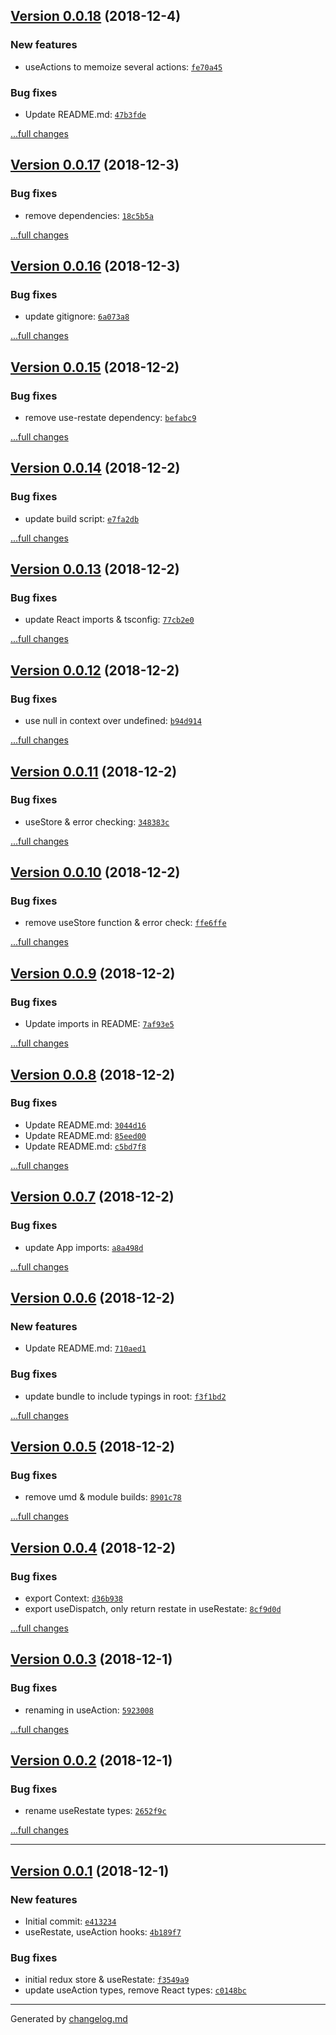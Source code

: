 ## [Version 0.0.18](https://github.com/animify/useRestate/releases/tag/v0.0.18) (2018-12-4)

### New features

- useActions to memoize several actions: [`fe70a45`](https://github.com/animify/useRestate/commit/fe70a45)

### Bug fixes

- Update README.md: [`47b3fde`](https://github.com/animify/useRestate/commit/47b3fde)

[...full changes](https://github.com/animify/useRestate/compare/v0.0.17...v0.0.18)

## [Version 0.0.17](https://github.com/animify/useRestate/releases/tag/v0.0.17) (2018-12-3)

### Bug fixes

- remove dependencies: [`18c5b5a`](https://github.com/animify/useRestate/commit/18c5b5a)

[...full changes](https://github.com/animify/useRestate/compare/v0.0.16...v0.0.17)

## [Version 0.0.16](https://github.com/animify/useRestate/releases/tag/v0.0.16) (2018-12-3)

### Bug fixes

- update gitignore: [`6a073a8`](https://github.com/animify/useRestate/commit/6a073a8)

[...full changes](https://github.com/animify/useRestate/compare/v0.0.15...v0.0.16)

## [Version 0.0.15](https://github.com/animify/useRestate/releases/tag/v0.0.15) (2018-12-2)

### Bug fixes

- remove use-restate dependency: [`befabc9`](https://github.com/animify/useRestate/commit/befabc9)

[...full changes](https://github.com/animify/useRestate/compare/v0.0.14...v0.0.15)

## [Version 0.0.14](https://github.com/animify/useRestate/releases/tag/v0.0.14) (2018-12-2)

### Bug fixes

- update build script: [`e7fa2db`](https://github.com/animify/useRestate/commit/e7fa2db)

[...full changes](https://github.com/animify/useRestate/compare/v0.0.13...v0.0.14)

## [Version 0.0.13](https://github.com/animify/useRestate/releases/tag/v0.0.13) (2018-12-2)

### Bug fixes

- update React imports & tsconfig: [`77cb2e0`](https://github.com/animify/useRestate/commit/77cb2e0)

[...full changes](https://github.com/animify/useRestate/compare/v0.0.12...v0.0.13)

## [Version 0.0.12](https://github.com/animify/useRestate/releases/tag/v0.0.12) (2018-12-2)

### Bug fixes

- use null in context over undefined: [`b94d914`](https://github.com/animify/useRestate/commit/b94d914)

[...full changes](https://github.com/animify/useRestate/compare/v0.0.11...v0.0.12)

## [Version 0.0.11](https://github.com/animify/useRestate/releases/tag/v0.0.11) (2018-12-2)

### Bug fixes

- useStore & error checking: [`348383c`](https://github.com/animify/useRestate/commit/348383c)

[...full changes](https://github.com/animify/useRestate/compare/v0.0.10...v0.0.11)

## [Version 0.0.10](https://github.com/animify/useRestate/releases/tag/v0.0.10) (2018-12-2)

### Bug fixes

- remove useStore function & error check: [`ffe6ffe`](https://github.com/animify/useRestate/commit/ffe6ffe)

[...full changes](https://github.com/animify/useRestate/compare/v0.0.9...v0.0.10)

## [Version 0.0.9](https://github.com/animify/useRestate/releases/tag/v0.0.9) (2018-12-2)

### Bug fixes

- Update imports in README: [`7af93e5`](https://github.com/animify/useRestate/commit/7af93e5)

[...full changes](https://github.com/animify/useRestate/compare/v0.0.8...v0.0.9)

## [Version 0.0.8](https://github.com/animify/useRestate/releases/tag/v0.0.8) (2018-12-2)

### Bug fixes

- Update README.md: [`3044d16`](https://github.com/animify/useRestate/commit/3044d16)
- Update README.md: [`85eed00`](https://github.com/animify/useRestate/commit/85eed00)
- Update README.md: [`c5bd7f8`](https://github.com/animify/useRestate/commit/c5bd7f8)

[...full changes](https://github.com/animify/useRestate/compare/v0.0.7...v0.0.8)

## [Version 0.0.7](https://github.com/animify/useRestate/releases/tag/v0.0.7) (2018-12-2)

### Bug fixes

- update App imports: [`a8a498d`](https://github.com/animify/useRestate/commit/a8a498d)

[...full changes](https://github.com/animify/useRestate/compare/v0.0.6...v0.0.7)

## [Version 0.0.6](https://github.com/animify/useRestate/releases/tag/v0.0.6) (2018-12-2)

### New features

- Update README.md: [`710aed1`](https://github.com/animify/useRestate/commit/710aed1)

### Bug fixes

- update bundle to include typings in root: [`f3f1bd2`](https://github.com/animify/useRestate/commit/f3f1bd2)

[...full changes](https://github.com/animify/useRestate/compare/v0.0.5...v0.0.6)

## [Version 0.0.5](https://github.com/animify/useRestate/releases/tag/v0.0.5) (2018-12-2)

### Bug fixes

- remove umd & module builds: [`8901c78`](https://github.com/animify/useRestate/commit/8901c78)

[...full changes](https://github.com/animify/useRestate/compare/v0.0.4...v0.0.5)

## [Version 0.0.4](https://github.com/animify/useRestate/releases/tag/v0.0.4) (2018-12-2)

### Bug fixes

- export Context: [`d36b938`](https://github.com/animify/useRestate/commit/d36b938)
- export useDispatch, only return restate in useRestate: [`8cf9d0d`](https://github.com/animify/useRestate/commit/8cf9d0d)

[...full changes](https://github.com/animify/useRestate/compare/v0.0.3...v0.0.4)

## [Version 0.0.3](https://github.com/animify/useRestate/releases/tag/v0.0.3) (2018-12-1)

### Bug fixes

- renaming in useAction: [`5923008`](https://github.com/animify/useRestate/commit/5923008)

[...full changes](https://github.com/animify/useRestate/compare/v0.0.2...v0.0.3)

## [Version 0.0.2](https://github.com/animify/useRestate/releases/tag/v0.0.2) (2018-12-1)

### Bug fixes

- rename useRestate types: [`2652f9c`](https://github.com/animify/useRestate/commit/2652f9c)

[...full changes](https://github.com/animify/useRestate/compare/v0.0.1...v0.0.2)


---


## [Version 0.0.1](https://github.com/animify/useRestate/releases/tag/v0.0.1) (2018-12-1)

### New features

- Initial commit: [`e413234`](https://github.com/animify/useRestate/commit/e413234)
- useRestate, useAction hooks: [`4b189f7`](https://github.com/animify/useRestate/commit/4b189f7)

### Bug fixes

- initial redux store & useRestate: [`f3549a9`](https://github.com/animify/useRestate/commit/f3549a9)
- update useAction types, remove React types: [`c0148bc`](https://github.com/animify/useRestate/commit/c0148bc)

---

Generated by [changelog.md](https://github.com/egoist/changelog.md)
